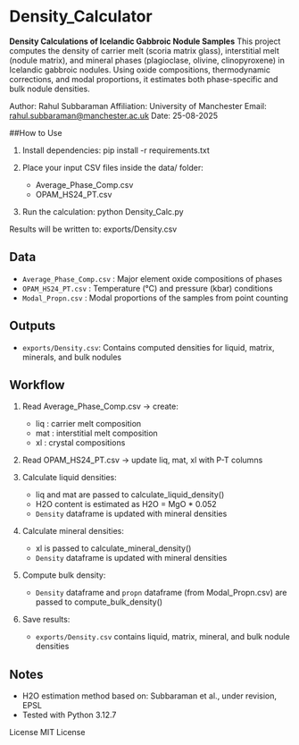 # Density_Calculator
**Density Calculations of Icelandic Gabbroic Nodule Samples**
This project computes the density of carrier melt (scoria matrix glass), interstitial melt (nodule matrix), and mineral phases (plagioclase, olivine, clinopyroxene) in Icelandic gabbroic nodules.
Using oxide compositions, thermodynamic corrections, and modal proportions, it estimates both phase-specific and bulk nodule densities.

Author: Rahul Subbaraman
Affiliation: University of Manchester
Email: rahul.subbaraman@manchester.ac.uk
Date: 25-08-2025

##How to Use
1. Install dependencies: pip install -r requirements.txt

2. Place your input CSV files inside the data/ folder:
   - Average_Phase_Comp.csv
   - OPAM_HS24_PT.csv

3. Run the calculation:
   python Density_Calc.py

Results will be written to:
   exports/Density.csv

## Data
- `Average_Phase_Comp.csv` : Major element oxide compositions of phases
- `OPAM_HS24_PT.csv` : Temperature (°C) and pressure (kbar) conditions
- `Modal_Propn.csv` : Modal proportions of the samples from point counting

## Outputs 
- `exports/Density.csv`: Contains computed densities for liquid, matrix, minerals, and bulk nodules

## Workflow
1. Read Average_Phase_Comp.csv → create:
   - liq : carrier melt composition
   - mat : interstitial melt composition
   - xl : crystal compositions

2. Read OPAM_HS24_PT.csv → update liq, mat, xl with P-T columns

3. Calculate liquid densities:
   - liq and mat are passed to calculate_liquid_density()
   - H2O content is estimated as H2O = MgO * 0.052
   - `Density` dataframe is updated with mineral densities

4. Calculate mineral densities:
   - xl is passed to calculate_mineral_density()
   - `Density` dataframe is updated with mineral densities

5. Compute bulk density:
   - `Density` dataframe and `propn` dataframe (from Modal_Propn.csv) are passed to compute_bulk_density()

6. Save results:
   - `exports/Density.csv` contains liquid, matrix, mineral, and bulk nodule densities

## Notes
- H2O estimation method based on: Subbaraman et al., under revision, EPSL
- Tested with Python 3.12.7

License
MIT License

